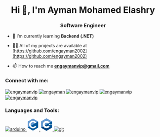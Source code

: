 <h1 align="center">Hi 👋, I'm Ayman Mohamed Elashry</h1>
<h3 align="center">Software Engineer</h3>

- 🌱 I’m currently learning **Backend (.NET)**

- 👨‍💻 All of my projects are available at [https://github.com/engayman2002](https://github.com/engayman2002)

- 📫 How to reach me **engaymanvip@gmail.com**

<h3 align="left">Connect with me:</h3>
<p align="left">
<a href="https://twitter.com/engayman2002" target="blank"><img align="center" src="https://raw.githubusercontent.com/rahuldkjain/github-profile-readme-generator/master/src/images/icons/Social/twitter.svg" alt="engaymanvip" height="30" width="40" /></a>
<a href="https://linkedin.com/in/engayman" target="blank"><img align="center" src="https://raw.githubusercontent.com/rahuldkjain/github-profile-readme-generator/master/src/images/icons/Social/linked-in-alt.svg" alt="engayman" height="30" width="40" /></a>
<a href="https://fb.com/engayman2002" target="blank"><img align="center" src="https://raw.githubusercontent.com/rahuldkjain/github-profile-readme-generator/master/src/images/icons/Social/facebook.svg" alt="engaymanvip" height="30" width="40" /></a>
<a href="https://instagram.com/engayman2002" target="blank"><img align="center" src="https://raw.githubusercontent.com/rahuldkjain/github-profile-readme-generator/master/src/images/icons/Social/instagram.svg" alt="engaymanvip" height="30" width="40" /></a>
<a href="https://codeforces.com/profile/engaymanvip" target="blank"><img align="center" src="https://raw.githubusercontent.com/rahuldkjain/github-profile-readme-generator/master/src/images/icons/Social/codeforces.svg" alt="engaymanvip" height="30" width="40" /></a>
</p>

<h3 align="left">Languages and Tools:</h3>
<p align="left"> <a href="https://www.arduino.cc/" target="_blank" rel="noreferrer"> <img src="https://cdn.worldvectorlogo.com/logos/arduino-1.svg" alt="arduino" width="40" height="40"/> </a> <a href="https://www.cprogramming.com/" target="_blank" rel="noreferrer"> <img src="https://raw.githubusercontent.com/devicons/devicon/master/icons/c/c-original.svg" alt="c" width="40" height="40"/> </a> <a href="https://www.w3schools.com/cpp/" target="_blank" rel="noreferrer"> <img src="https://raw.githubusercontent.com/devicons/devicon/master/icons/cplusplus/cplusplus-original.svg" alt="cplusplus" width="40" height="40"/> </a> <a href="https://git-scm.com/" target="_blank" rel="noreferrer"> <img src="https://www.vectorlogo.zone/logos/git-scm/git-scm-icon.svg" alt="git" width="40" height="40"/> </a> </p>

